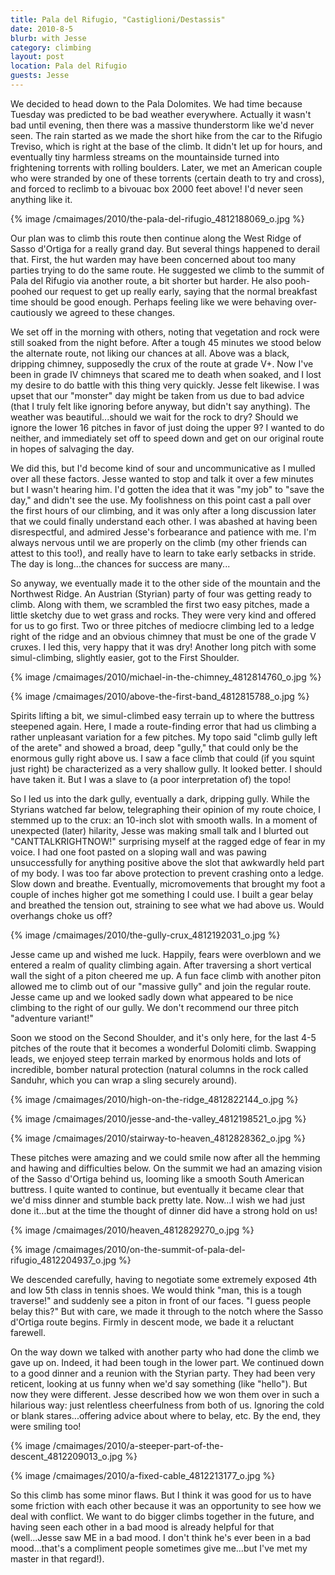 ```yaml
---
title: Pala del Rifugio, "Castiglioni/Destassis"
date: 2010-8-5
blurb: with Jesse
category: climbing
layout: post
location: Pala del Rifugio
guests: Jesse
---
```


We decided to head down to the Pala Dolomites. We had time because Tuesday
was predicted to be bad weather everywhere. Actually it wasn't bad until
evening, then there was a massive thunderstorm like we'd never seen. The
rain started as we made the short hike from the car to the Rifugio Treviso,
which is right at the base of the climb. It didn't let up for hours, and
eventually tiny harmless streams on the mountainside turned into frightening
torrents with rolling boulders. Later, we met an American couple who were
stranded by one of these torrents (certain death to try and cross), and
forced to reclimb to a bivouac box 2000 feet above! I'd never seen anything
like it.
  
  
{% image /cmaimages/2010/the-pala-del-rifugio_4812188069_o.jpg %}
  
  
Our plan was to climb this route then continue along the West Ridge of
Sasso d'Ortiga for a really grand day. But several things happened to derail
that. First, the hut warden may have been concerned about too many parties
trying to do the same route. He suggested we climb to the summit of Pala
del Rifugio via another route, a bit shorter but harder. He also pooh-poohed
our request to get up really early, saying that the normal breakfast time
should be good enough. Perhaps feeling like we were behaving over-cautiously
we agreed to these changes.
  
  
We set off in the morning with others, noting that vegetation and rock
were still soaked from the night before. After a tough 45 minutes we stood
below the alternate route, not liking our chances at all. Above was a black,
dripping chimney, supposedly the crux of the route at grade V+. Now I've
been in grade IV chimneys that scared me to death when soaked, and I lost
my desire to do battle with this thing very quickly. Jesse felt likewise.
I was upset that our "monster" day might be taken from us due to bad advice
(that I truly felt like ignoring before anyway, but didn't say anything).
The weather was beautiful...should we wait for the rock to dry? Should
we ignore the lower 16 pitches in favor of just doing the upper 9? I wanted
to do neither, and immediately set off to speed down and get on our original
route in hopes of salvaging the day.
  
  
We did this, but I'd become kind of sour and uncommunicative as I mulled
over all these factors. Jesse wanted to stop and talk it over a few minutes
but I wasn't hearing him. I'd gotten the idea that it was "my job" to "save
the day," and didn't see the use. My foolishness on this point cast a pall
over the first hours of our climbing, and it was only after a long discussion
later that we could finally understand each other. I was abashed at having
been disrespectful, and admired Jesse's forbearance and patience with me.
I'm always nervous until we are properly on the climb (my other friends
can attest to this too!), and really have to learn to take early setbacks
in stride. The day is long...the chances for success are many...
  
  
So anyway, we eventually made it to the other side of the mountain and
the Northwest Ridge. An Austrian (Styrian) party of four was getting ready
to climb. Along with them, we scrambled the first two easy pitches, made
a little sketchy due to wet grass and rocks. They were very kind and offered
for us to go first. Two or three pitches of mediocre climbing led to a
ledge right of the ridge and an obvious chimney that must be one of the
grade V cruxes. I led this, very happy that it was dry! Another long pitch
with some simul-climbing, slightly easier, got to the First Shoulder.
  
  
{% image /cmaimages/2010/michael-in-the-chimney_4812814760_o.jpg %}
  
{% image /cmaimages/2010/above-the-first-band_4812815788_o.jpg %}
  
  
Spirits lifting a bit, we simul-climbed easy terrain up to where the buttress
steepened again. Here, I made a route-finding error that had us climbing
a rather unpleasant variation for a few pitches. My topo said "climb gully
left of the arete" and showed a broad, deep "gully," that could only be
the enormous gully right above us. I saw a face climb that could (if you
squint just right) be characterized as a very shallow gully. It looked
better. I should have taken it. But I was a slave to (a poor interpretation
of) the topo!
  
  
So I led us into the dark gully, eventually a dark, dripping gully. While
the Styrians watched far below, telegraphing their opinion of my route
choice, I stemmed up to the crux: an 10-inch slot with smooth walls. In
a moment of unexpected (later) hilarity, Jesse was making small talk and
I blurted out "CANTTALKRIGHTNOW!" surprising myself at the ragged edge
of fear in my voice. I had one foot pasted on a sloping wall and was pawing
unsuccessfully for anything positive above the slot that awkwardly held
part of my body. I was too far above protection to prevent crashing onto
a ledge. Slow down and breathe. Eventually, micromovements that brought
my foot a couple of inches higher got me something I could use. I built
a gear belay and breathed the tension out, straining to see what we had
above us. Would overhangs choke us off?
  
  
{% image /cmaimages/2010/the-gully-crux_4812192031_o.jpg %}
  
  
Jesse came up and wished me luck. Happily, fears were overblown and we
entered a realm of quality climbing again. After traversing a short vertical
wall the sight of a piton cheered me up. A fun face climb with another
piton allowed me to climb out of our "massive gully" and join the regular
route. Jesse came up and we looked sadly down what appeared to be nice
climbing to the right of our gully. We don't recommend our three pitch
"adventure variant!"
  
  
Soon we stood on the Second Shoulder, and it's only here, for the last
4-5 pitches of the route that it becomes a wonderful Dolomiti climb. Swapping
leads, we enjoyed steep terrain marked by enormous holds and lots of incredible,
bomber natural protection (natural columns in the rock called Sanduhr,
which you can wrap a sling securely around).
  
  
{% image /cmaimages/2010/high-on-the-ridge_4812822144_o.jpg %}
  
{% image /cmaimages/2010/jesse-and-the-valley_4812198521_o.jpg %}
  
{% image /cmaimages/2010/stairway-to-heaven_4812828362_o.jpg %}
  
  
These pitches were amazing and we could smile now after all the hemming
and hawing and difficulties below. On the summit we had an amazing vision
of the Sasso d'Ortiga behind us, looming like a smooth South American buttress.
I quite wanted to continue, but eventually it became clear that we'd miss
dinner and stumble back pretty late. Now...I wish we had just done it...but
at the time the thought of dinner did have a strong hold on us!
  
  
{% image /cmaimages/2010/heaven_4812829270_o.jpg %}
  
{% image /cmaimages/2010/on-the-summit-of-pala-del-rifugio_4812204937_o.jpg %}
  
  
We descended carefully, having to negotiate some extremely exposed 4th
and low 5th class in tennis shoes. We would think "man, this is a tough
traverse!" and suddenly see a piton in front of our faces. "I guess people
belay this?" But with care, we made it through to the notch where the Sasso
d'Ortiga route begins. Firmly in descent mode, we bade it a reluctant farewell.
  
  
On the way down we talked with another party who had done the climb we
gave up on. Indeed, it had been tough in the lower part. We continued down
to a good dinner and a reunion with the Styrian party. They had been very
reticent, looking at us funny when we'd say something (like "hello"). But
now they were different. Jesse described how we won them over in such a
hilarious way: just relentless cheerfulness from both of us. Ignoring the
cold or blank stares...offering advice about where to belay, etc. By the
end, they were smiling too!
  
  
{% image /cmaimages/2010/a-steeper-part-of-the-descent_4812209013_o.jpg %}
  
{% image /cmaimages/2010/a-fixed-cable_4812213177_o.jpg %}
  
  
So this climb has some minor flaws. But I think it was good for us to
have some friction with each other because it was an opportunity to see
how we deal with conflict. We want to do bigger climbs together in the
future, and having seen each other in a bad mood is already helpful for
that (well...Jesse saw ME in a bad mood. I don't think he's ever been in
a bad mood...that's a compliment people sometimes give me...but I've met
my master in that regard!).
